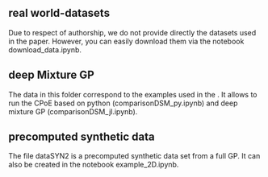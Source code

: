 ## real world-datasets

Due to respect of authorship, we do not provide directly the datasets used in the paper. 
However, you can easily download them via the notebook download_data.ipynb.

## deep Mixture GP

The data in this folder correspond to the examples used in the . It allows to run the CPoE based on python (comparisonDSM_py.ipynb) and deep mixture GP (comparisonDSM_jl.ipynb).

## precomputed synthetic data

The file dataSYN2 is a precomputed synthetic data set from a full GP. It can also be created in the notebook example_2D.ipynb.